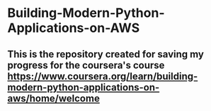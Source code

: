# Building-Modern-Python-Applications-on-AWS

## This is the repository created for saving my progress for the coursera's course https://www.coursera.org/learn/building-modern-python-applications-on-aws/home/welcome

